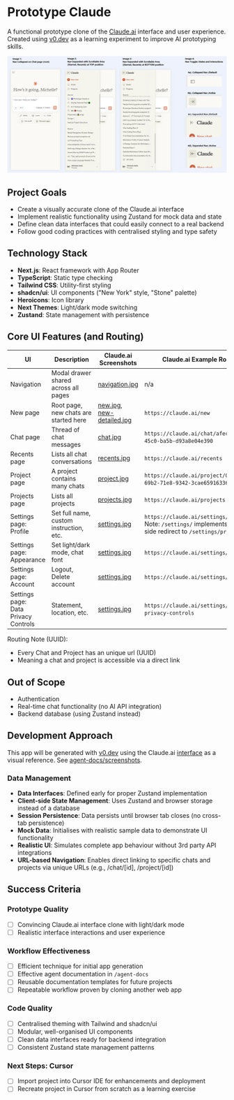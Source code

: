 # Prototype Claude

A functional prototype clone of the [Claude.ai](https://claude.ai/) interface and user experience. Created using [v0.dev](https://v0.dev/) as a learning experiment to improve AI prototyping skills.

![Claude.ai interface prototype screenshot](agent-docs/screenshots/navigation.jpg)

## Project Goals

- Create a visually accurate clone of the Claude.ai interface
- Implement realistic functionality using Zustand for mock data and state
- Define clean data interfaces that could easily connect to a real backend
- Follow good coding practices with centralised styling and type safety

## Technology Stack

- **Next.js**: React framework with App Router
- **TypeScript**: Static type checking
- **Tailwind CSS**: Utility-first styling
- **shadcn/ui**: UI components ("New York" style, "Stone" palette)
- **Heroicons**: Icon library
- **Next Themes**: Light/dark mode switching
- **Zustand**: State management with persistence

## Core UI Features (and Routing)

| UI | Description | Claude.ai Screenshots | Claude.ai Example Routing |
|---------|-------------|-----------|-----------|
| Navigation | Modal drawer shared across all pages| [navigation.jpg](agent-docs/screenshots/navigation.jpg) | n/a|
| New page | Root page, new chats are started here | [new.jpg](agent-docs/screenshots/new.jpg),  [new-detailed.jpg](agent-docs/screenshots/new-detailed.jpg)| `https://claude.ai/new`|
| Chat page | Thread of chat messages | [chat.jpg](agent-docs/screenshots/chat.jpg) | `https://claude.ai/chat/afec3c19-17d2-45c0-ba5b-d93a8e04e390`|
| Recents page | Lists all chat conversations | [recents.jpg](agent-docs/screenshots/recents.jpg) | `https://claude.ai/recents`|
| Project page | A project contains many chats | [project.jpg](agent-docs/screenshots/project.jpg) | `https://claude.ai/project/01968c4c-69b2-71e8-9342-3cae65916336`|
| Projects page | Lists all projects | [projects.jpg](agent-docs/screenshots/projects.jpg) | `https://claude.ai/projects`|
| Settings page: <br>Profile| Set full name, custom instruction, etc. | [settings.jpg](agent-docs/screenshots/settings.jpg) | `https://claude.ai/settings/profile`<br> Note: `/settings/` implements server-side redirect to `/settings/profile`|
| Settings page: <br>Appearance | Set light/dark mode, chat font | [settings.jpg](agent-docs/screenshots/settings.jpg) | `https://claude.ai/settings/appearance`|
| Settings page: <br>Account | Logout, Delete account | [settings.jpg](agent-docs/screenshots/settings.jpg) | `https://claude.ai/settings/account`|
| Settings page: <br>Data Privacy Controls | Statement, location, etc. | [settings.jpg](agent-docs/screenshots/settings.jpg) | `https://claude.ai/settings/data-privacy-controls`|

Routing Note (UUID):
- Every Chat and Project has an unique url (UUID)
- Meaning a chat and project is accessible via a direct link


## Out of Scope
- Authentication
- Real-time chat functionality (no AI API integration)
- Backend database (using Zustand instead)

## Development Approach

This app will be generated with [v0.dev](https://v0.dev) using the Claude.ai [interface](https://claude.ai) as a visual reference. See [agent-docs/screenshots](agent-docs/screenshots).

### Data Management

- **Data Interfaces**: Defined early for proper Zustand implementation
- **Client-side State Management**: Uses Zustand and browser storage instead of a database
- **Session Persistence**: Data persists until browser tab closes (no cross-tab persistence)
- **Mock Data**: Initialises with realistic sample data to demonstrate UI functionality
- **Realistic UI**: Simulates complete app behaviour without 3rd party API integrations
- **URL-based Navigation**: Enables direct linking to specific chats and projects via unique URLs (e.g., /chat/[id], /project/[id])

## Success Criteria

### Prototype Quality
- [ ] Convincing Claude.ai interface clone with light/dark mode
- [ ] Realistic interface interactions and user experience

### Workflow Effectiveness
- [ ] Efficient technique for initial app generation
- [ ] Effective agent documentation in `/agent-docs`
- [ ] Reusable documentation templates for future projects
- [ ] Repeatable workflow proven by cloning another web app

### Code Quality
- [ ] Centralised theming with Tailwind and shadcn/ui
- [ ] Modular, well-organised UI components
- [ ] Clean data interfaces ready for backend integration
- [ ] Consistent Zustand state management patterns

### Next Steps: Cursor
- [ ] Import project into Cursor IDE for enhancements and deployment
- [ ] Recreate project in Cursor from scratch as a learning exercise
